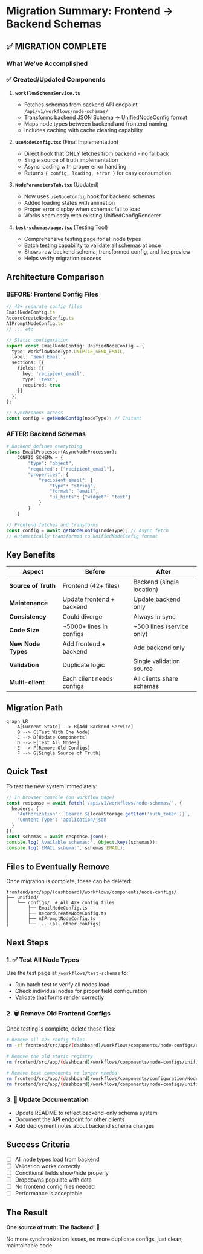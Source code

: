 # Migration Summary: Frontend → Backend Schemas

## ✅ MIGRATION COMPLETE

### What We've Accomplished

### ✅ Created/Updated Components

1. **`workflowSchemaService.ts`**
   - Fetches schemas from backend API endpoint `/api/v1/workflows/node-schemas/`
   - Transforms backend JSON Schema → UnifiedNodeConfig format
   - Maps node types between backend and frontend naming
   - Includes caching with cache clearing capability

2. **`useNodeConfig.tsx`** (Final Implementation)
   - Direct hook that ONLY fetches from backend - no fallback
   - Single source of truth implementation
   - Async loading with proper error handling
   - Returns `{ config, loading, error }` for easy consumption

3. **`NodeParametersTab.tsx`** (Updated)
   - Now uses `useNodeConfig` hook for backend schemas
   - Added loading states with animation
   - Proper error display when schemas fail to load
   - Works seamlessly with existing UnifiedConfigRenderer

4. **`test-schemas/page.tsx`** (Testing Tool)
   - Comprehensive testing page for all node types
   - Batch testing capability to validate all schemas at once
   - Shows raw backend schema, transformed config, and live preview
   - Helps verify migration success

## Architecture Comparison

### BEFORE: Frontend Config Files
```typescript
// 42+ separate config files
EmailNodeConfig.ts
RecordCreateNodeConfig.ts
AIPromptNodeConfig.ts
// ... etc

// Static configuration
export const EmailNodeConfig: UnifiedNodeConfig = {
  type: WorkflowNodeType.UNIPILE_SEND_EMAIL,
  label: 'Send Email',
  sections: [{
    fields: [{
      key: 'recipient_email',
      type: 'text',
      required: true
    }]
  }]
};

// Synchronous access
const config = getNodeConfig(nodeType); // Instant
```

### AFTER: Backend Schemas
```python
# Backend defines everything
class EmailProcessor(AsyncNodeProcessor):
    CONFIG_SCHEMA = {
        "type": "object",
        "required": ["recipient_email"],
        "properties": {
            "recipient_email": {
                "type": "string",
                "format": "email",
                "ui_hints": {"widget": "text"}
            }
        }
    }
```

```typescript
// Frontend fetches and transforms
const config = await getNodeConfig(nodeType); // Async fetch
// Automatically transformed to UnifiedNodeConfig format
```

## Key Benefits

| Aspect | Before | After |
|--------|--------|-------|
| **Source of Truth** | Frontend (42+ files) | Backend (single location) |
| **Maintenance** | Update frontend + backend | Update backend only |
| **Consistency** | Could diverge | Always in sync |
| **Code Size** | ~5000+ lines in configs | ~500 lines (service only) |
| **New Node Types** | Add frontend + backend | Add backend only |
| **Validation** | Duplicate logic | Single validation source |
| **Multi-client** | Each client needs configs | All clients share schemas |

## Migration Path

```mermaid
graph LR
    A[Current State] --> B[Add Backend Service]
    B --> C[Test With One Node]
    C --> D[Update Components]
    D --> E[Test All Nodes]
    E --> F[Remove Old Configs]
    F --> G[Single Source of Truth]
```

## Quick Test

To test the new system immediately:

```typescript
// In browser console (on workflow page)
const response = await fetch('/api/v1/workflows/node-schemas/', {
  headers: {
    'Authorization': `Bearer ${localStorage.getItem('auth_token')}`,
    'Content-Type': 'application/json'
  }
});
const schemas = await response.json();
console.log('Available schemas:', Object.keys(schemas));
console.log('EMAIL schema:', schemas.EMAIL);
```

## Files to Eventually Remove

Once migration is complete, these can be deleted:

```
frontend/src/app/(dashboard)/workflows/components/node-configs/
├── unified/
│   └── configs/  # All 42+ config files
│       ├── EmailNodeConfig.ts
│       ├── RecordCreateNodeConfig.ts
│       ├── AIPromptNodeConfig.ts
│       └── ... (all other configs)
```

## Next Steps

### 1. ✅ Test All Node Types
Use the test page at `/workflows/test-schemas` to:
- Run batch test to verify all nodes load
- Check individual nodes for proper field configuration
- Validate that forms render correctly

### 2. 🗑️ Remove Old Frontend Configs
Once testing is complete, delete these files:
```bash
# Remove all 42+ config files
rm -rf frontend/src/app/(dashboard)/workflows/components/node-configs/unified/configs/

# Remove the old static registry
rm frontend/src/app/(dashboard)/workflows/components/node-configs/unified/registry.ts

# Remove test components no longer needed
rm frontend/src/app/(dashboard)/workflows/components/configuration/NodeParametersTabBackend.tsx
rm frontend/src/app/(dashboard)/workflows/components/node-configs/unified/ConfigProvider.tsx
```

### 3. 📝 Update Documentation
- Update README to reflect backend-only schema system
- Document the API endpoint for other clients
- Add deployment notes about backend schema changes

## Success Criteria

- [ ] All node types load from backend
- [ ] Validation works correctly
- [ ] Conditional fields show/hide properly
- [ ] Dropdowns populate with data
- [ ] No frontend config files needed
- [ ] Performance is acceptable

## The Result

**One source of truth: The Backend!** 🎉

No more synchronization issues, no more duplicate configs, just clean, maintainable code.